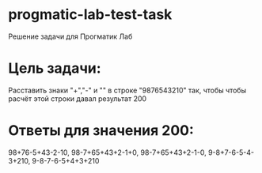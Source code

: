 # progmatic-lab-test-task
Решение задачи для Прогматик Лаб

# Цель задачи:
Расставить знаки "+","-" и "" в строке "9876543210" так, чтобы чтобы расчёт этой строки давал результат 200

# Ответы для значения 200:
98+76-5+43-2-10,
98-7+65+43+2-1+0,
98-7+65+43+2-1-0,
9-8+7-6-5-4-3+210,
9-8-7-6-5+4+3+210
